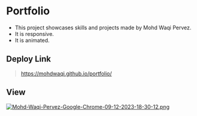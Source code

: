 # Portfolio

- This project showcases skills and projects made by Mohd Waqi Pervez.
- It is responsive.
- It is animated.

## Deploy Link
> https://mohdwaqi.github.io/portfolio/

## View
[![Mohd-Waqi-Pervez-Google-Chrome-09-12-2023-18-30-12.png](https://i.postimg.cc/5NYpdw9D/Mohd-Waqi-Pervez-Google-Chrome-09-12-2023-18-30-12.png)](https://postimg.cc/XpW99BCg)
